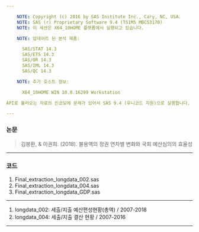 ```yaml
---

    NOTE: Copyright (c) 2016 by SAS Institute Inc., Cary, NC, USA.
    NOTE: SAS (r) Proprietary Software 9.4 (TS1M5 MBCS3170)
    NOTE: 이 세션은 X64_10HOME 플랫폼에서 실행되고 있습니다.

    NOTE: 업데이트 된 분석 제품:

      SAS/STAT 14.3
      SAS/ETS 14.3
      SAS/OR 14.3
      SAS/IML 14.3
      SAS/QC 14.3

    NOTE: 추가 호스트 정보:

      X64_10HOME WIN 10.0.16299 Workstation

API로 불러오는 자료의 인코딩에 문제가 있어서 SAS 9.4 (유니코드 지원)으로 실행합니다.

---
```


### 논문
> 김봉환, & 이권희. (2018). 불용액의 정권 연차별 변화와 국회 예산심의의 효율성

---

### 코드
1. Final_extraction_longdata_002.sas
2. Final_extraction_longdata_004.sas
3. Final_extraction_longdata_GDP.sas

---

1. longdata_002: 세출/지출 예산편성현황(총액) / 2007-2018
2. longdata_004: 세출/지출 결산 현황 / 2007-2016

---
